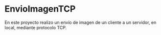# EnvioImagenTCP
En este proyecto realizo un envío de imagen de un cliente a un servidor, en local, mediante protocolo TCP.
